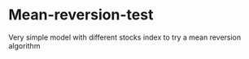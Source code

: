 # Mean-reversion-test
Very simple model with different stocks index to try a mean reversion algorithm
